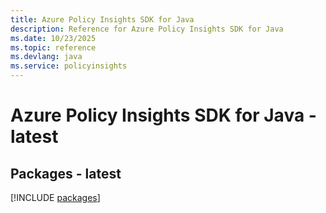 ```yaml
---
title: Azure Policy Insights SDK for Java
description: Reference for Azure Policy Insights SDK for Java
ms.date: 10/23/2025
ms.topic: reference
ms.devlang: java
ms.service: policyinsights
---
```

# Azure Policy Insights SDK for Java - latest
## Packages - latest
[!INCLUDE [packages](policy-insights-index.md)]